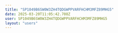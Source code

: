 ```yaml
---
title: "SP1049B6SW0W3ZH4TQDGWPPVARFHCHM3MFZ89MHG5"
date: 2025-03-20T11:05:42.708Z
user: SP1049B6SW0W3ZH4TQDGWPPVARFHCHM3MFZ89MHG5
layout: "users"
---
```

    